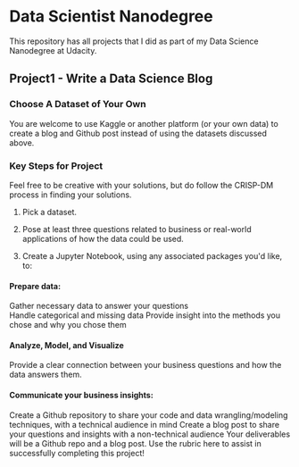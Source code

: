 # Data Scientist Nanodegree

This repository has all projects that I did as part of my Data Science Nanodegree at Udacity.


## Project1 - Write a Data Science Blog

### Choose A Dataset of Your Own
You are welcome to use Kaggle or another platform (or your own data) to create a blog and Github post instead of using the datasets discussed above.

### Key Steps for Project
Feel free to be creative with your solutions, but do follow the CRISP-DM process in finding your solutions.

1) Pick a dataset.

2) Pose at least three questions related to business or real-world applications of how the data could be used.

3) Create a Jupyter Notebook, using any associated packages you'd like, to:

#### Prepare data:
  Gather necessary data to answer your questions  
  Handle categorical and missing data
  Provide insight into the methods you chose and why you chose them
#### Analyze, Model, and Visualize
  Provide a clear connection between your business questions and how the data answers them.
#### Communicate your business insights:
  Create a Github repository to share your code and data wrangling/modeling techniques, with a technical audience in mind
  Create a blog post to share your questions and insights with a non-technical audience
  Your deliverables will be a Github repo and a blog post. Use the rubric here to assist in successfully completing this project!
